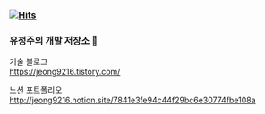 ### [![Hits](https://hits.seeyoufarm.com/api/count/incr/badge.svg?url=https%3A%2F%2Fgithub.com%2Fjeongju9216&count_bg=%2379C83D&title_bg=%23555555&icon=apple.svg&icon_color=%23FFFFFF&title=hits&edge_flat=false)](https://hits.seeyoufarm.com) 

### 유정주의 개발 저장소 👋

기술 블로그  
https://jeong9216.tistory.com/

노션 포트폴리오  
http://jeong9216.notion.site/7841e3fe94c44f29bc6e30774fbe108a
